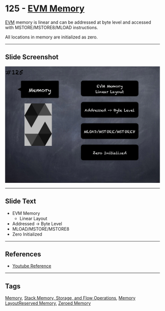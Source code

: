 # 125 - [EVM Memory](EVM%20Memory.md)
[EVM](../1.%20Ethereum101/EVM.md) memory is linear and can be addressed at byte level and accessed with MSTORE/MSTORE8/MLOAD instructions. 

All locations in memory are initialized as zero.

___
## Slide Screenshot
![125.png](../../images/solidity201/125.png)
___
## Slide Text
- EVM Memory
	- Linear Layout
- Addressed -> Byte Level
- MLOAD/MSTORE/MSTORE8
- Zero Initialized
___
## References
- [Youtube Reference](https://youtu.be/TqMIbouwePE?t=497)
___
## Tags
[Memory](../1.%20Ethereum101/Memory.md), [Stack Memory, Storage, and Flow Operations](../1.%20Ethereum101/Stack%20Memory,%20Storage,%20and%20Flow%20Operations.md), [Memory Layout](Memory%20Layout.md)[Reserved Memory](Reserved%20Memory.md), [Zeroed Memory](Zeroed%20Memory.md)
